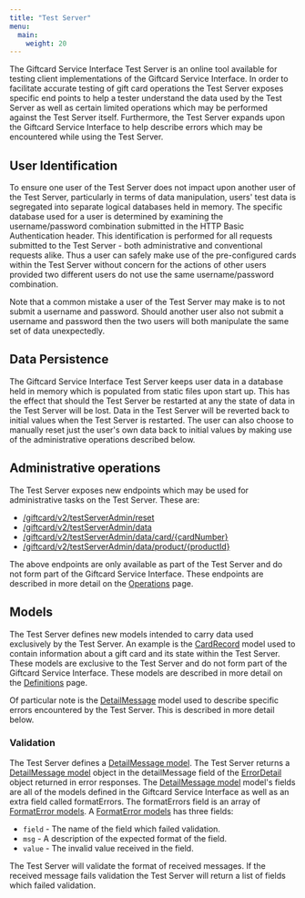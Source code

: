 ```yaml
---
title: "Test Server"
menu:
  main:
    weight: 20
---
```


The Giftcard Service Interface Test Server is an online tool available for testing client implementations of the Giftcard Service Interface. In order to facilitate accurate testing of gift card operations the Test Server exposes specific end points to help a tester understand the data used by the Test Server as well as certain limited operations which may be performed against the Test Server itself. Furthermore, the Test Server expands upon the Giftcard Service Interface to help describe errors which may be encountered while using the Test Server.

## User Identification

To ensure one user of the Test Server does not impact upon another user of the Test Server, particularly in terms of data manipulation, users' test data is segregated into separate logical databases held in memory. The specific database used for a user is determined by examining the username/password combination submitted in the HTTP Basic Authentication header. This identification is performed for all requests submitted to the Test Server - both administrative and conventional requests alike. Thus a user can safely make use of the pre-configured cards within the Test Server without concern for the actions of other users provided two different users do not use the same username/password combination.

Note that a common mistake a user of the Test Server may make is to not submit a username and password. Should another user also not submit a username and password then the two users will both manipulate the same set of data unexpectedly.

## Data Persistence

The Giftcard Service Interface Test Server keeps user data in a database held in memory which is populated from static files upon start up. This has the effect that should the Test Server be restarted at any the state of data in the Test Server will be lost. Data in the Test Server will be reverted back to initial values when the Test Server is restarted. The user can also choose to manually reset just the user's own data back to initial values by making use of the administrative operations described below.

## Administrative operations

The Test Server exposes new endpoints which may be used for administrative tasks on the Test Server. These are:

- [/giftcard/v2/testServerAdmin/reset](/testing/specification/operations/#reset)
- [/giftcard/v2/testServerAdmin/data](/testing/specification/operations/#data)
- [/giftcard/v2/testServerAdmin/data/card/{cardNumber}](/testing/specification/operations/#singlecarddata)
- [/giftcard/v2/testServerAdmin/data/product/{productId}](/testing/specification/operations/#singleproductdata)

The above endpoints are only available as part of the Test Server and do not form part of the Giftcard Service Interface. These endpoints are described in more detail on the [Operations](/testing/specification/operations) page.

## Models

The Test Server defines new models intended to carry data used exclusively by the Test Server. An example is the [CardRecord](/testing/specification/definitions/#cardRecord) model used to contain information about a gift card and its state within the Test Server. These models are exclusive to the Test Server and do not form part of the Giftcard Service Interface. These models are described in more detail on the [Definitions](/testing/specification/definitions/) page.

Of particular note is the [DetailMessage](/testing/specification/definitions/#detailMessage) model used to describe specific errors encountered by the Test Server. This is described in more detail below.

### Validation

The Test Server defines a [DetailMessage model](/testing/specification/definitions/#DetailMessage). The Test Server returns a [DetailMessage model](/testing/specification/definitions/#DetailMessage) object in the detailMessage field of the [ErrorDetail](/testing/specification/operations/#errorDetail) object returned in error responses. The [DetailMessage model](/testing/specification/definitions/#DetailMessage) model's fields are all of the models defined in the Giftcard Service Interface as well as an extra field called formatErrors. The formatErrors field is an array of [FormatError models](/testing/specification/definitions/#FormatError). A [FormatError models](/testing/specification/definitions/#FormatError) has three fields:

- `field` - The name of the field which failed validation.
- `msg` - A description of the expected format of the field.
- `value` - The invalid value received in the field.

The Test Server will validate the format of received messages. If the received message fails validation the Test Server will return a list of fields which failed validation.
